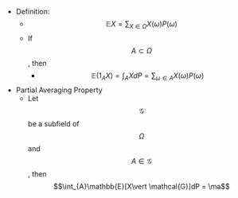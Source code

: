 - Definition:
	- $$\mathbb{E}X = \sum_{X\in\Omega}X(\omega)P(\omega)$$
	- If $$A\subset \Omega$$, then
		- $$\mathbb{E}(1_AX) = \int_AXdP=\sum_{\omega\in A} X(\omega)P(\omega)$$
- Partial Averaging Property
	- Let $$\mathcal{G}$$ be a subfield of $$\Omega$$ and $$A\in \mathcal{G}$$, then $$\int_{A}\mathbb{E}[X\vert \mathcal{G}]dP = \ma$$